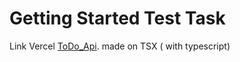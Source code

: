 # Getting Started Test Task

Link Vercel [ToDo_Api](https://github.com/facebook/create-react-app).
made on TSX ( with typescript) 